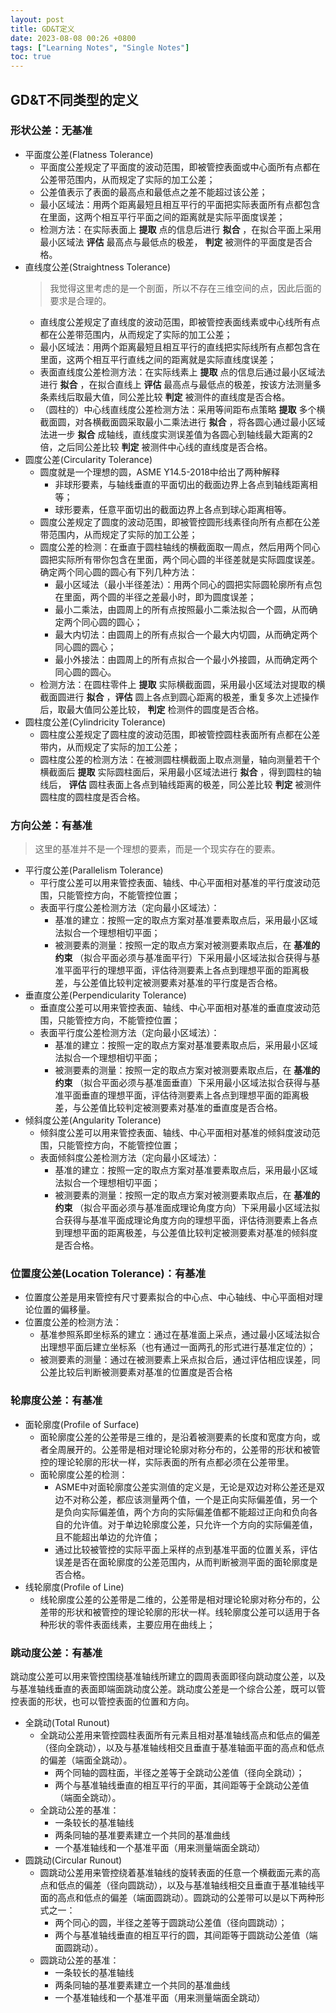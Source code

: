```yaml
---
layout: post
title: GD&T定义
date: 2023-08-08 00:26 +0800
tags: ["Learning Notes", "Single Notes"]
toc: true
---
```

## GD&T不同类型的定义

### 形状公差：无基准

- 平面度公差(Flatness Tolerance)
  - 平面度公差规定了平面度的波动范围，即被管控表面或中心面所有点都在公差带范围内，从而规定了实际的加工公差；
  - 公差值表示了表面的最高点和最低点之差不能超过该公差；
  - 最小区域法：用两个距离最短且相互平行的平面把实际表面所有点都包含在里面，这两个相互平行平面之间的距离就是实际平面度误差；
  - 检测方法：在实际表面上 **提取** 点的信息后进行 **拟合** ，在拟合平面上采用最小区域法 **评估** 最高点与最低点的极差， **判定** 被测件的平面度是否合格。
- 直线度公差(Straightness Tolerance)
  > 我觉得这里考虑的是一个剖面，所以不存在三维空间的点，因此后面的要求是合理的。
  - 直线度公差规定了直线度的波动范围，即被管控表面线素或中心线所有点都在公差带范围内，从而规定了实际的加工公差；
  - 最小区域法：用两个距离最短且相互平行的直线把实际线所有点都包含在里面，这两个相互平行直线之间的距离就是实际直线度误差；
  - 表面直线度公差检测方法：在实际线素上 **提取** 点的信息后通过最小区域法进行 **拟合** ，在拟合直线上 **评估** 最高点与最低点的极差，按该方法测量多条素线后取最大值，同公差比较 **判定** 被测件的直线度是否合格。
  - （圆柱的）中心线直线度公差检测方法：采用等间距布点策略 **提取** 多个横截面圆，对各横截面圆采取最小二乘法进行 **拟合** ，将各圆心通过最小区域法进一步 **拟合** 成轴线，直线度实测误差值为各圆心到轴线最大距离的2倍，之后同公差比较 **判定** 被测件中心线的直线度是否合格。
- 圆度公差(Circularity Tolerance)
  - 圆度就是一个理想的圆，ASME Y14.5-2018中给出了两种解释
    - 非球形要素，与轴线垂直的平面切出的截面边界上各点到轴线距离相等；
    - 球形要素，任意平面切出的截面边界上各点到球心距离相等。
  - 圆度公差规定了圆度的波动范围，即被管控圆形线素径向所有点都在公差带范围内，从而规定了实际的加工公差；
  - 圆度公差的检测：在垂直于圆柱轴线的横截面取一周点，然后用两个同心圆把实际所有带你包含在里面，两个同心圆的半径差就是实际圆度误差。确定两个同心圆的圆心有下列几种方法：
    - 最小区域法（最小半径差法）：用两个同心的圆把实际圆轮廓所有点包在里面，两个圆的半径之差最小时，即为圆度误差；
    - 最小二乘法，由圆周上的所有点按照最小二乘法拟合一个圆，从而确定两个同心圆的圆心；
    - 最大内切法：由圆周上的所有点拟合一个最大内切圆，从而确定两个同心圆的圆心；
    - 最小外接法：由圆周上的所有点拟合一个最小外接圆，从而确定两个同心圆的圆心。
  - 检测方法：在圆柱零件上 **提取** 实际横截面圆，采用最小区域法对提取的横截面圆进行 **拟合** ，**评估** 圆上各点到圆心距离的极差，重复多次上述操作后，取最大值同公差比较， **判定** 检测件的圆度是否合格。
- 圆柱度公差(Cylindricity Tolerance)
  - 圆柱度公差规定了圆柱度的波动范围，即被管控圆柱表面所有点都在公差带内，从而规定了实际的加工公差；
  - 圆柱度公差的检测方法：在被测圆柱横截面上取点测量，轴向测量若干个横截面后 **提取** 实际圆柱面后，采用最小区域法进行 **拟合** ，得到圆柱的轴线后， **评估** 圆柱表面上各点到轴线距离的极差，同公差比较 **判定** 被测件圆柱度的圆柱度是否合格。

### 方向公差：有基准

> 这里的基准并不是一个理想的要素，而是一个现实存在的要素。

- 平行度公差(Parallelism Tolerance)
  - 平行度公差可以用来管控表面、轴线、中心平面相对基准的平行度波动范围，只能管控方向，不能管控位置；
  - 表面平行度公差检测方法（定向最小区域法）：
    - 基准的建立：按照一定的取点方案对基准要素取点后，采用最小区域法拟合一个理想相切平面；
    - 被测要素的测量：按照一定的取点方案对被测要素取点后，在 **基准的约束** （拟合平面必须与基准面平行）下采用最小区域法拟合获得与基准平面平行的理想平面，评估待测要素上各点到理想平面的距离极差，与公差值比较判定被测要素对基准的平行度是否合格。
- 垂直度公差(Perpendicularity Tolerance)
  - 垂直度公差可以用来管控表面、轴线、中心平面相对基准的垂直度波动范围，只能管控方向，不能管控位置；
  - 表面平行度公差检测方法（定向最小区域法）：
    - 基准的建立：按照一定的取点方案对基准要素取点后，采用最小区域法拟合一个理想相切平面；
    - 被测要素的测量：按照一定的取点方案对被测要素取点后，在 **基准的约束** （拟合平面必须与基准面垂直）下采用最小区域法拟合获得与基准平面垂直的理想平面，评估待测要素上各点到理想平面的距离极差，与公差值比较判定被测要素对基准的垂直度是否合格。
- 倾斜度公差(Angularity Tolerance)
  - 倾斜度公差可以用来管控表面、轴线、中心平面相对基准的倾斜度波动范围，只能管控方向，不能管控位置；
  - 表面倾斜度公差检测方法（定向最小区域法）：
    - 基准的建立：按照一定的取点方案对基准要素取点后，采用最小区域法拟合一个理想相切平面；
    - 被测要素的测量：按照一定的取点方案对被测要素取点后，在 **基准的约束** （拟合平面必须与基准面成理论角度方向）下采用最小区域法拟合获得与基准平面成理论角度方向的理想平面，评估待测要素上各点到理想平面的距离极差，与公差值比较判定被测要素对基准的倾斜度是否合格。

### 位置度公差(Location Tolerance)：有基准

- 位置度公差是用来管控有尺寸要素拟合的中心点、中心轴线、中心平面相对理论位置的偏移量。
- 位置度公差的检测方法：
  - 基准参照系即坐标系的建立：通过在基准面上采点，通过最小区域法拟合出理想平面后建立坐标系（也有通过一面两孔的形式进行基准定位的）；
  - 被测要素的测量：通过在被测要素上采点拟合后，通过评估相应误差，同公差比较后判断被测要素对基准的位置度是否合格

### 轮廓度公差：有基准

- 面轮廓度(Profile of Surface)
  - 面轮廓度公差的公差带是三维的，是沿着被测要素的长度和宽度方向，或者全周展开的。公差带是相对理论轮廓对称分布的，公差带的形状和被管控的理论轮廓的形状一样，实际表面的所有点都必须在公差带里。
  - 面轮廓度公差的检测：
    - ASME中对面轮廓度公差实测值的定义是，无论是双边对称公差还是双边不对称公差，都应该测量两个值，一个是正向实际偏差值，另一个是负向实际偏差值，两个方向的实际偏差值都不能超过正向和负向各自的允许值。对于单边轮廓度公差，只允许一个方向的实际偏差值，且不能超出单边的允许值；
    - 通过比较被管控的实际平面上采样的点到基准平面的位置关系，评估误差是否在面轮廓度的公差范围内，从而判断被测平面的面轮廓度是否合格。
- 线轮廓度(Profile of Line)
  - 线轮廓度公差的公差带是二维的，公差带是相对理论轮廓对称分布的，公差带的形状和被管控的理论轮廓的形状一样。线轮廓度公差可以适用于各种形状的零件表面线素，主要应用在曲线上；

### 跳动度公差：有基准

跳动度公差可以用来管控围绕基准轴线所建立的圆周表面即径向跳动度公差，以及与基准轴线垂直的表面即端面跳动度公差。跳动度公差是一个综合公差，既可以管控表面的形状，也可以管控表面的位置和方向。

- 全跳动(Total Runout)
  - 全跳动公差用来管控圆柱表面所有元素且相对基准轴线高点和低点的偏差（径向全跳动），以及与基准轴线相交且垂直于基准轴面平面的高点和低点的偏差（端面全跳动）。
    - 两个同轴的圆柱面，半径之差等于全跳动公差值（径向全跳动）；
    - 两个与基准轴线垂直的相互平行的平面，其间距等于全跳动公差值（端面全跳动）。
  - 全跳动公差的基准：
    - 一条较长的基准轴线
    - 两条同轴的基准要素建立一个共同的基准曲线
    - 一个基准轴线和一个基准平面（用来测量端面全跳动）
- 圆跳动(Circular Runout)
  - 圆跳动公差用来管控绕着基准轴线的旋转表面的任意一个横截面元素的高点和低点的偏差（径向圆跳动），以及与基准轴线相交且垂直于基准轴线平面的高点和低点的偏差（端面圆跳动）。圆跳动的公差带可以是以下两种形式之一：
    - 两个同心的圆，半径之差等于圆跳动公差值（径向圆跳动）；
    - 两个与基准轴线垂直的相互平行的圆，其间距等于圆跳动公差值（端面圆跳动）。
  - 圆跳动公差的基准：
    - 一条较长的基准轴线
    - 两条同轴的基准要素建立一个共同的基准曲线
    - 一个基准轴线和一个基准平面（用来测量端面全跳动）
